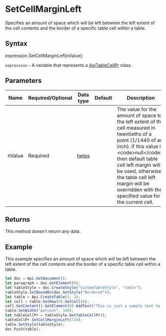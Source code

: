 # SetCellMarginLeft

Specifies an amount of space which will be left between the left extent of the cell contents and 
the border of a specific table cell within a table.

## Syntax

expression.SetCellMarginLeft(nValue);

`expression` - A variable that represents a [ApiTableCellPr](../ApiTableCellPr.md) class.

## Parameters

| **Name** | **Required/Optional** | **Data type** | **Default** | **Description** |
| ------------- | ------------- | ------------- | ------------- | ------------- |
| nValue | Required | [twips](../../Enumeration/twips.md) |  | The value for the amount of space to the left extent of the cell measured in twentieths of a point (1/1440 of an inch). If this value is &lt;code&gt;null&lt;/code&gt;, then default table cell left margin will be used, otherwise the table cell left margin will be overridden with the specified value for the current cell. |

## Returns

This method doesn't return any data.

## Example

This example specifies an amount of space which will be left between the left extent of the cell contents and the border of a specific table cell within a table.

```javascript
let doc = Api.GetDocument();
let paragraph = doc.GetElement(0);
let tableStyle = doc.CreateStyle("CustomTableStyle", "table");
tableStyle.SetBasedOn(doc.GetStyle("Bordered"));
let table = Api.CreateTable(3, 3);
let cell = table.GetRow(0).GetCell(0);
cell.GetContent().GetElement(0).AddText("This is just a sample text to show that the left margin for all the table cells is 36 points.");
table.SetWidth("percent", 100);
let tableCellPr = tableStyle.GetTableCellPr();
tableCellPr.SetCellMarginLeft(720);
table.SetStyle(tableStyle);
doc.Push(table);
```

